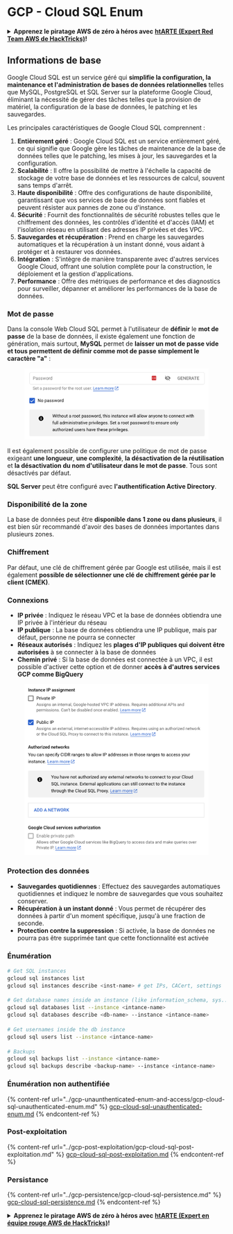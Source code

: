 # GCP - Cloud SQL Enum

<details>

<summary><strong>Apprenez le piratage AWS de zéro à héros avec</strong> <a href="https://training.hacktricks.xyz/courses/arte"><strong>htARTE (Expert Red Team AWS de HackTricks)</strong></a><strong>!</strong></summary>

Autres façons de soutenir HackTricks :

* Si vous souhaitez voir votre **entreprise annoncée dans HackTricks** ou **télécharger HackTricks en PDF**, consultez les [**PLANS D'ABONNEMENT**](https://github.com/sponsors/carlospolop) !
* Obtenez le [**swag officiel PEASS & HackTricks**](https://peass.creator-spring.com)
* Découvrez [**La famille PEASS**](https://opensea.io/collection/the-peass-family), notre collection exclusive de [**NFTs**](https://opensea.io/collection/the-peass-family)
* **Rejoignez le** 💬 [**groupe Discord**](https://discord.gg/hRep4RUj7f) ou le [**groupe Telegram**](https://t.me/peass) ou **suivez** moi sur **Twitter** 🐦 [**@carlospolopm**](https://twitter.com/carlospolopm)**.**
* **Partagez vos astuces de piratage en soumettant des PR aux** [**HackTricks**](https://github.com/carlospolop/hacktricks) et [**HackTricks Cloud**](https://github.com/carlospolop/hacktricks-cloud)
*
*
* dépôts github.

</details>

## Informations de base

Google Cloud SQL est un service géré qui **simplifie la configuration, la maintenance et l'administration de bases de données relationnelles** telles que MySQL, PostgreSQL et SQL Server sur la plateforme Google Cloud, éliminant la nécessité de gérer des tâches telles que la provision de matériel, la configuration de la base de données, le patching et les sauvegardes.

Les principales caractéristiques de Google Cloud SQL comprennent :

1. **Entièrement géré** : Google Cloud SQL est un service entièrement géré, ce qui signifie que Google gère les tâches de maintenance de la base de données telles que le patching, les mises à jour, les sauvegardes et la configuration.
2. **Scalabilité** : Il offre la possibilité de mettre à l'échelle la capacité de stockage de votre base de données et les ressources de calcul, souvent sans temps d'arrêt.
3. **Haute disponibilité** : Offre des configurations de haute disponibilité, garantissant que vos services de base de données sont fiables et peuvent résister aux pannes de zone ou d'instance.
4. **Sécurité** : Fournit des fonctionnalités de sécurité robustes telles que le chiffrement des données, les contrôles d'identité et d'accès (IAM) et l'isolation réseau en utilisant des adresses IP privées et des VPC.
5. **Sauvegardes et récupération** : Prend en charge les sauvegardes automatiques et la récupération à un instant donné, vous aidant à protéger et à restaurer vos données.
6. **Intégration** : S'intègre de manière transparente avec d'autres services Google Cloud, offrant une solution complète pour la construction, le déploiement et la gestion d'applications.
7. **Performance** : Offre des métriques de performance et des diagnostics pour surveiller, dépanner et améliorer les performances de la base de données.

### Mot de passe

Dans la console Web Cloud SQL permet à l'utilisateur de **définir** le **mot de passe** de la base de données, il existe également une fonction de génération, mais surtout, **MySQL** permet de **laisser un mot de passe vide et tous permettent de définir comme mot de passe simplement le caractère "a"** :

<figure><img src="../../../.gitbook/assets/image (14).png" alt=""><figcaption></figcaption></figure>

Il est également possible de configurer une politique de mot de passe exigeant **une longueur**, **une complexité**, **la désactivation de la réutilisation** et **la désactivation du nom d'utilisateur dans le mot de passe**. Tous sont désactivés par défaut.

**SQL Server** peut être configuré avec **l'authentification Active Directory**.

### Disponibilité de la zone

La base de données peut être **disponible dans 1 zone ou dans plusieurs**, il est bien sûr recommandé d'avoir des bases de données importantes dans plusieurs zones.

### Chiffrement

Par défaut, une clé de chiffrement gérée par Google est utilisée, mais il est également **possible de sélectionner une clé de chiffrement gérée par le client (CMEK)**.

### Connexions

* **IP privée** : Indiquez le réseau VPC et la base de données obtiendra une IP privée à l'intérieur du réseau
* **IP publique** : La base de données obtiendra une IP publique, mais par défaut, personne ne pourra se connecter
* **Réseaux autorisés** : Indiquez les **plages d'IP publiques qui doivent être autorisées** à se connecter à la base de données
* **Chemin privé** : Si la base de données est connectée à un VPC, il est possible d'activer cette option et de donner **accès à d'autres services GCP comme BigQuery**

<figure><img src="../../../.gitbook/assets/image (15).png" alt=""><figcaption></figcaption></figure>

### Protection des données

* **Sauvegardes quotidiennes** : Effectuez des sauvegardes automatiques quotidiennes et indiquez le nombre de sauvegardes que vous souhaitez conserver.
* **Récupération à un instant donné** : Vous permet de récupérer des données à partir d'un moment spécifique, jusqu'à une fraction de seconde.
* **Protection contre la suppression** : Si activée, la base de données ne pourra pas être supprimée tant que cette fonctionnalité est activée

### Énumération
```bash
# Get SQL instances
gcloud sql instances list
gcloud sql instances describe <inst-name> # get IPs, CACert, settings

# Get database names inside an instance (like information_schema, sys...)
gcloud sql databases list --instance <intance-name>
gcloud sql databases describe <db-name> --instance <intance-name>

# Get usernames inside the db instance
gcloud sql users list --instance <intance-name>

# Backups
gcloud sql backups list --instance <intance-name>
gcloud sql backups describe <backup-name> --instance <intance-name>
```
### Énumération non authentifiée

{% content-ref url="../gcp-unaunthenticated-enum-and-access/gcp-cloud-sql-unauthenticated-enum.md" %}
[gcp-cloud-sql-unauthenticated-enum.md](../gcp-unaunthenticated-enum-and-access/gcp-cloud-sql-unauthenticated-enum.md)
{% endcontent-ref %}

### Post-exploitation

{% content-ref url="../gcp-post-exploitation/gcp-cloud-sql-post-exploitation.md" %}
[gcp-cloud-sql-post-exploitation.md](../gcp-post-exploitation/gcp-cloud-sql-post-exploitation.md)
{% endcontent-ref %}

### Persistance

{% content-ref url="../gcp-persistence/gcp-cloud-sql-persistence.md" %}
[gcp-cloud-sql-persistence.md](../gcp-persistence/gcp-cloud-sql-persistence.md)
{% endcontent-ref %}

<details>

<summary><strong>Apprenez le piratage AWS de zéro à héros avec</strong> <a href="https://training.hacktricks.xyz/courses/arte"><strong>htARTE (Expert en équipe rouge AWS de HackTricks)</strong></a><strong>!</strong></summary>

Autres façons de soutenir HackTricks :

* Si vous souhaitez voir votre **entreprise annoncée dans HackTricks** ou **télécharger HackTricks en PDF**, consultez les [**PLANS D'ABONNEMENT**](https://github.com/sponsors/carlospolop) !
* Obtenez le [**swag officiel PEASS & HackTricks**](https://peass.creator-spring.com)
* Découvrez [**La famille PEASS**](https://opensea.io/collection/the-peass-family), notre collection exclusive de [**NFT**](https://opensea.io/collection/the-peass-family)
* **Rejoignez le** 💬 [**groupe Discord**](https://discord.gg/hRep4RUj7f) ou le [**groupe Telegram**](https://t.me/peass) ou **suivez** moi sur **Twitter** 🐦 [**@carlospolopm**](https://twitter.com/carlospolopm)**.**
* **Partagez vos astuces de piratage en soumettant des PR aux** [**HackTricks**](https://github.com/carlospolop/hacktricks) et [**HackTricks Cloud**](https://github.com/carlospolop/hacktricks-cloud) github repos.

</details>
